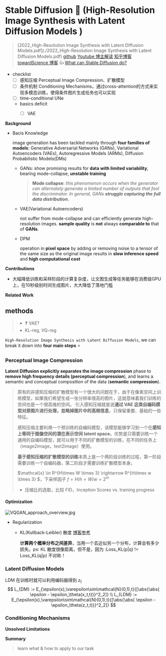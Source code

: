 # Stable Diffusion :moyai: (High-Resolution Image Synthesis with Latent Diffusion Models )



> [2022_High-Resolution Image Synthesis with Latent Diffusion Models.pdf](./2022_High-Resolution Image Synthesis with Latent Diffusion Models.pdf)
> [github](https://github.com/CompVis/stable-diffusion)
> [Youtube 博主解读](https://www.youtube.com/watch?v=f6PtJKdey8E) [知乎博客](https://zhuanlan.zhihu.com/p/582693939) [towardScience 博客](https://towardsdatascience.com/paper-explained-high-resolution-image-synthesis-with-latent-diffusion-models-f372f7636d42) :+1:
> [What can Stable Diffusion do?](https://stable-diffusion-art.com/how-stable-diffusion-work/)

- checklist
  - [ ] 感知压缩 Perceptual Image Compression、扩散模型
  - [ ] 条件机制 Conditioning Mechanisms，通过cross-attention的方式来实现多模态训练，使得条件图片生成任务也可以实现
  - [ ] time-conditional UNe
  - basics deficit
    - [ ] VAE



**Background**

- Bacis Knowledge

  image generation has been tackled mainly through **four families of models**: Generative Adversarial Networks (GANs), Variational Autoencoders (VAEs), Autoregressive Models (ARMs), Diffusion Probabilistic Models(DMs)

  - GANs: show promising results for **data with limited variability**, bearing mode-collapse, **unstable training**

    > **Mode collapse**: *this phenomenon occurs when the generator can alternately generate a limited number of outputs that fool the discriminator. In general, GANs **struggle capturing the full data distribution.***

  - VAE(Variational Autoencoders)

    not suffer from mode-collapse and can efficiently generate high-resolution images. **sample quality** is **not** always **comparable to** that of **GANs**.

  - DPM

    operation in **pixel space** by adding or removing noise to a tensor of the same size as the original image results in **slow inference speed** and **high computational cost**

    



**Contributions**

- 大幅降低训练和采样阶段的计算复杂度，让文图生成等任务能够在消费级GPU上，在10秒级别时间生成图片，大大降低了落地门槛

**Related Work**

## **methods**

> - :question:  VAE?
> - KL-reg, VQ-reg

`High-Resolution Image Synthesis with Latent Diffusion Models`, we can break it down into **four main steps** :star:

### Perceptual Image Compression

**Latent Diffusion explicitly separates the image compression** phase to **remove high frequency details (perceptual compression**), and learns a semantic and conceptual composition of the data (**semantic compression**).

> 原有的非感知压缩的扩散模型有一个很大的问题在于，由于在像素空间上训练模型，如果我们希望生成一张分辨率很高的图片，这就意味着我们训练的空间也是一个很高维的空间。
> 引入感知压缩就是说**通过 VAE 这类自编码模型对原图片进行处理，忽略掉图片中的高频信息**，只保留重要、基础的一些特征。
>
> 感知压缩主要利用一个预训练的自编码模型，该模型能够学习到一个在**感知上等同于图像空间的潜在表示空间 latent space**。优势是只需要训练一个通用的自编码模型，就可以用于不同的扩散模型的训练，在不同的任务上（image2image，text2image）使用。
>
> **基于感知压缩的扩散模型的训练**本质上是一个两阶段训练的过程，第一阶段需要训练一个自编码器，第二阶段才需要训练扩散模型本身。
>
> $\mathcal{x} \in R^{H\times W \times 3} \rightarrow R^{h\times w \times 3} $，下采样因子 $f = H/h = W/w = 2^m$ 
>
> - 压缩比的选取，比较 FID，Inception Scores vs. training progress



#### Optimization

![VQGAN_approach_overview.jpg](C:\Users\Loki\workspace\LearningJourney_Notes\Tongji_CV_group\docs\VQGAN_approach_overview.jpg)

- Regularization

  - KL(Kullback-Leibler) 散度 [博客参考](https://zhuanlan.zhihu.com/p/100676922)

    **计算两个概率分布之间差异**，当用一个去近似另一个分布，计算会有多少损失。ps: KL 散度很像距离，但不是，因为 :Loss_KL(p|q) != Loss_KL(q|p) 不对称！





### Latent Diffusion Models

LDM 在训练时就可以利用编码器得到 $z_t$
$$
L_{DM} := E_{\epsilon(x),\varepsilon\sim\mathcal{N}(0,1),t}{[\abs{\abs{ \epsilon - \epsilon_\theta(x_t,t)}}^2_2]}
\\
L_{LDM} := E_{\epsilon(x),\varepsilon\sim\mathcal{N}(0,1),t}{[\abs{\abs{ \epsilon - \epsilon_\theta(z_t,t)}}^2_2]}
$$


### Conditioning Mechanisms





**Unsolved Limitations**



**Summary**

> learn what & how to apply to our task

